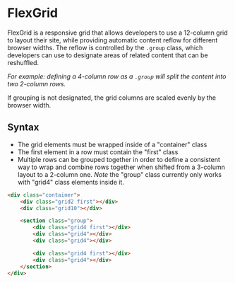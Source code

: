 # FlexGrid
FlexGrid is a responsive grid that allows developers to use a 12-column grid to layout their site, while providing automatic content reflow for different browser widths. The reflow is controlled by the `.group` class, which developers can use to designate areas of related content that can be reshuffled. 

*For example: defining a 4-column row as a `.group` will split the content into two 2-column rows.* 

If grouping is not designated, the grid columns are scaled evenly by the browser width. 

## Syntax
- The grid elements must be wrapped inside of a "container" class
- The first element in a row must contain the "first" class
- Multiple rows can be grouped together in order to define a consistent way to wrap and combine rows together when shifted from a 3-column layout to a 2-column one. 
*Note* the "group" class currently only works with "grid4" class elements inside it.

```html
<div class="container">
	<div class="grid2 first"></div>
	<div class="grid10"></div>

	<section class="group">
		<div class="grid4 first"></div>
		<div class="grid4"></div>
		<div class="grid4"></div>

		<div class="grid4 first"></div>
		<div class="grid4"></div>
	</section>
</div>
```